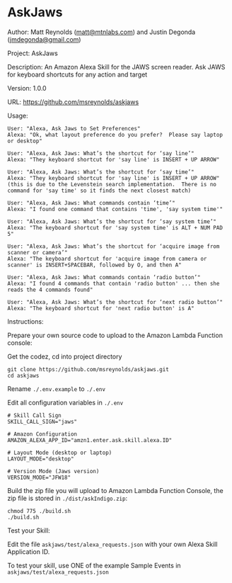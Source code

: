 # AskJaws
Author: Matt Reynolds (matt@mtnlabs.com) and Justin Degonda (jmdegonda@gmail.com)

Project: AskJaws

Description: An Amazon Alexa Skill for the JAWS screen reader.  Ask JAWS for keyboard shortcuts for any action and target

Version: 1.0.0

URL: https://github.com/msreynolds/askjaws

Usage:
```
User: "Alexa, Ask Jaws to Set Preferences"
Alexa: "Ok, what layout preference do you prefer?  Please say laptop or desktop"

User: "Alexa, Ask Jaws: What’s the shortcut for ‘say line’"
Alexa: "They keyboard shortcut for 'say line' is INSERT + UP ARROW"

User: "Alexa, Ask Jaws: What’s the shortcut for ‘say time’"
Alexa: "They keyboard shortcut for 'say line' is INSERT + UP ARROW" (this is due to the Levenstein search implementation.  There is no command for 'say time' so it finds the next closest match)

User: "Alexa, Ask Jaws: What commands contain ‘time’"
Alexa: "I found one command that contains 'time', 'say system time'"

User: "Alexa, Ask Jaws: What’s the shortcut for ‘say system time’"
Alexa: "The keyboard shortcut for 'say system time' is ALT + NUM PAD 5"

User: "Alexa, Ask Jaws: What’s the shortcut for ‘acquire image from scanner or camera’"
Alexa: "The keyboard shortcut for 'acquire image from camera or scanner' is INSERT+SPACEBAR, followed by O, and then A"

User: "Alexa, Ask Jaws: What commands contain ‘radio button’"
Alexa: "I found 4 commands that contain 'radio button' ... then she reads the 4 commands found"

User: "Alexa, Ask Jaws: What’s the shortcut for ‘next radio button’"
Alexa: "The keyboard shortcut for 'next radio button' is A"
```

Instructions:

Prepare your own source code to upload to the Amazon Lambda Function console:

Get the codez, cd into project directory
```
git clone https://github.com/msreynolds/askjaws.git
cd askjaws
```

Rename ```./.env.example``` to ```./.env```

Edit all configuration variables in ```./.env```
```
# Skill Call Sign
SKILL_CALL_SIGN="jaws"

# Amazon Configuration
AMAZON_ALEXA_APP_ID="amzn1.enter.ask.skill.alexa.ID"

# Layout Mode (desktop or laptop)
LAYOUT_MODE="desktop"

# Version Mode (Jaws version)
VERSION_MODE="JFW18"

```

Build the zip file you will upload to Amazon Lambda Function Console, the zip file is stored in ```./dist/askIndigo.zip```:

```
chmod 775 ./build.sh
./build.sh
```

Test your Skill:

Edit the file ```askjaws/test/alexa_requests.json``` with your own Alexa Skill Application ID.

To test your skill, use ONE of the example Sample Events in ```askjaws/test/alexa_requests.json```
